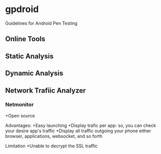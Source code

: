 # gpdroid 
Guidelines for Android Pen Testing

## Online Tools

## Static Analysis

## Dynamic Analysis

## Network Trafiic Analyzer
### Netmonitor
+Open source

Advantages:
+Easy launching
+Display trafic per app: so, you can check your desire app's traffic
+Display all traffic outgoing your phone either browser, applications, websocket, and so forth

Limitation
+Unable to decrypt the SSL traffic
